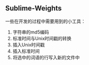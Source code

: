 Sublime-Weights
---
一些在开发的过程中需要用到的小工具：

1. 字符串的md5编码
2. 标准时间与Unix时间戳的转换
3. 插入Unix时间戳
4. 插入标准时间
5. 将选中的词语的行写入新的文件中